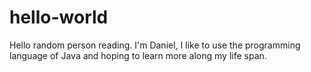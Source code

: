 # hello-world

Hello random person reading.
I'm Daniel, I like to use the programming language of Java and hoping to learn more along my life span.


